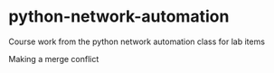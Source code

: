 # python-network-automation
Course work from the python network automation class for lab items

Making a merge conflict

